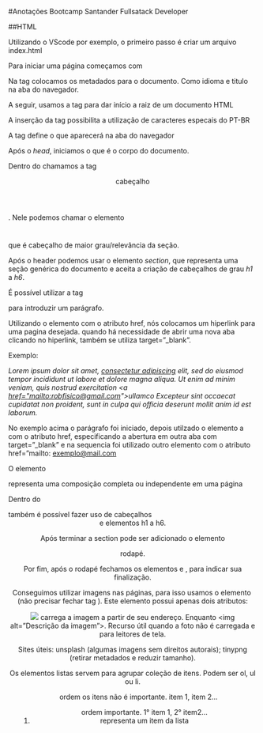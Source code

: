 #Anotações Bootcamp Santander Fullsatack Developer

##HTML

Utilizando o VScode por exemplo, o primeiro passo é criar um arquivo index.html

Para iniciar uma página começamos com <!DOCTYPE html>

Na tag **<head>** colocamos os metadados para o documento. Como idioma e titulo na aba do navegador.

A seguir, usamos a tag <html> </html> para dar início a raiz de um documento HTML

A inserção da tag <meta charset = “utf-8” /> possibilita a utilização de caracteres especais do PT-BR

A tag <title> </title> define o que aparecerá na aba do navegador

**</head>**

Após o *head*, iniciamos o <body> que é o corpo do documento.

Dentro do <body> chamamos a tag <header>cabeçalho</header>. Nele podemos chamar o elemento <h1></h1> que é cabeçalho de maior grau/relevância da seção.

Após o header podemos usar o elemento *section*, que representa uma seção genérica do documento e aceita a criação de cabeçalhos de grau *h1* a *h6*.

É possível utilizar a tag <p> </p> para introduzir um parágrafo.

Utilizando o elemento <a> com o atributo href, nós colocamos um hiperlink para uma pagina desejada. quando há necessidade de abrir uma nova aba clicando no hiperlink, também se utiliza target=”_blank”. 

Exemplo: *<p>Lorem ipsum dolor sit amet, <a href="[https://www.linkedin.com/in/robfisico/](https://www.linkedin.com/in/robfisico/)" target="_blank">consectetur adipiscing</a> elit, sed do eiusmod tempor incididunt ut labore et dolore magna aliqua. Ut enim ad minim veniam, quis nostrud exercitation <a [href="mailto:robfisico@gmail.com](mailto:href=%22mailto:robfisico@gmail.com)">ullamco</a> Excepteur sint occaecat cupidatat non proident, sunt in culpa qui officia deserunt mollit anim id est laborum.</p>*

No exemplo acima o parágrafo foi iniciado, depois utilzado o elemento a com o atributo href, especificando a abertura em outra aba com target=”_blank” e na sequencia foi utilizado outro elemento <a> com o atributo href=”mailto: exemplo@mail.com

O elemento <article> representa uma composição completa ou independente em uma página

Dentro do <article></article> também é possível fazer uso de cabeçalhos <header> e elementos h1 a h6.

Após terminar a section </section> pode ser adicionado o elemento <footer>rodapé</foother>.

Por fim, após o rodapé fechamos os elementos </body> e </html>, para indicar sua finalização.

Conseguimos utilizar imagens nas páginas, para isso usamos o elemento <img> (não precisar fechar tag </img>). Este elemento possui apenas dois atributos:

<img src=”img/avatar.jpg”> carrega a imagem a partir de seu endereço. Enquanto <img alt=”Descrição da imagem”>. Recurso útil quando a foto não é carregada e para leitores de tela.

Sites úteis: unsplash (algumas imagens sem direitos autorais); tinypng (retirar metadados e reduzir tamanho).

Os elementos listas servem para agrupar coleção de itens. Podem ser ol, ul ou li.

<ul> ordem os itens não é importante. item 1, item 2…

<ol> ordem importante. 1° item 1, 2° item2…

<li> representa um item da lista